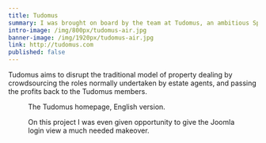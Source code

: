```yaml
---
title: Tudomus
summary: I was brought on board by the team at Tudomus, an ambitious Spanish start-up, to improve UX and to create the initial design concepts for their application which allows members to collaborate in the real estate markets of Europe.
intro-image: /img/800px/tudomus-air.jpg
banner-image: /img/1920px/tudomus-air.jpg
link: http://tudomus.com
published: false
---
```


Tudomus aims to disrupt the traditional model of property dealing by crowdsourcing the roles normally undertaken by estate agents, and passing the profits back to the Tudomus members.


<figure><img src="/img/portfolio/tudomus.jpg" alt="" /><figcaption>The Tudomus homepage, English version.</figcaption></figure>

<figure class=""><img src="/img/1920px/tudomus-search.jpg" alt="" /><figcaption>On this project I was even given opportunity to give the Joomla login view a much needed makeover.</figcaption></figure>
